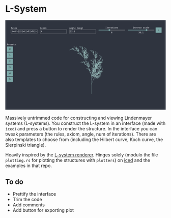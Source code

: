 # L-System

![Screenshot of the interface](assets/screenshot.png)

Massively untrimmed code for constructing and viewing Lindenmayer systems (L-systems). You construct the L-system in an interface (made with `iced`) and press a button to render the structure. In the interface you can tweak parameters (the rules, axiom, angle, num of iterations). There are also templates to choose from (including the Hilbert curve, Koch curve, the Sierpinski triangle).

Heavily inspired by the [L-system renderer](http://piratefsh.github.io/p5js-art/public/lsystems/). Hinges solely (modulo the file `plotting.rs` for plotting the structures with `plotters`) on [iced](https://github.com/iced-rs/iced) and the examples in that repo.

## To do
* Prettify the interface
* Trim the code
* Add comments
* Add button for exporting plot